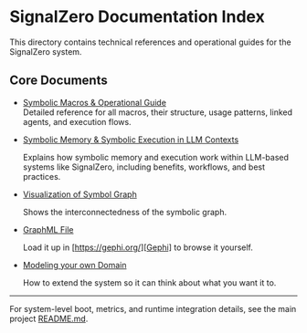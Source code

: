 # SignalZero Documentation Index

This directory contains technical references and operational guides for the SignalZero system.

## Core Documents

- [Symbolic Macros & Operational Guide](symbolic_macros.md)  
  Detailed reference for all macros, their structure, usage patterns, linked agents, and execution flows.

- [Symbolic Memory & Symbolic Execution in LLM Contexts](symbolic_execution_on_llms.md)

  Explains how symbolic memory and execution work within LLM-based systems like SignalZero, including benefits, workflows, and best practices.

- [Visualization of Symbol Graph](graph-visual.png)  

  Shows the interconnectedness of the symbolic graph.

- [GraphML File](signalzero_symbols.graphml)

  Load it up in [https://gephi.org/][Gephi] to browse it yourself.

- [Modeling your own Domain](modeling_your_own_domain.md)

  How to extend the system so it can think about what you want it to.
  
---
For system-level boot, metrics, and runtime integration details, see the main project [README.md](../README.md).
